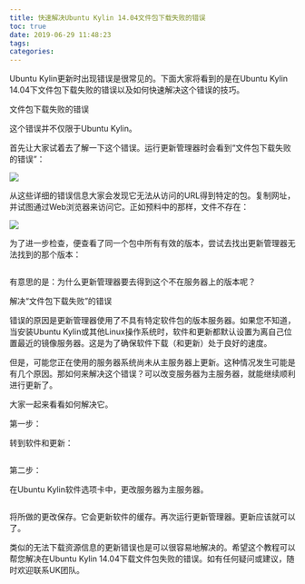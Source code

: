 ```yaml
---
title: 快速解决Ubuntu Kylin 14.04文件包下载失败的错误
toc: true
date: 2019-06-29 11:48:23
tags:
categories:
---
```


Ubuntu Kylin更新时出现错误是很常见的。下面大家将看到的是在Ubuntu Kylin 14.04下文件包下载失败的错误以及如何快速解决这个错误的技巧。

文件包下载失败的错误

这个错误并不仅限于Ubuntu Kylin。

首先让大家试着去了解一下这个错误。运行更新管理器时会看到“文件包下载失败的错误”：

<img src="https://www.ubuntukylin.com/upload/images/%E5%9B%BE%E7%89%871(5).jpg"></img>

从这些详细的错误信息大家会发现它无法从访问的URL得到特定的包。复制网址，并试图通过Web浏览器来访问它。正如预料中的那样，文件不存在：

<img src="https://www.ubuntukylin.com/upload/images/%E5%9B%BE%E7%89%872(3).jpg"></img>

为了进一步检查，便查看了同一个包中所有有效的版本，尝试去找出更新管理器无法找到的那个版本：

![]()

有意思的是：为什么更新管理器要去得到这个不在服务器上的版本呢？

解决“文件包下载失败”的错误

错误的原因是更新管理器使用了不具有特定软件包的版本服务器。如果您不知道，当安装Ubuntu Kylin或其他Linux操作系统时，软件和更新都默认设置为离自己位置最近的镜像服务器。这是为了确保软件下载（和更新）处于良好的速度。

但是，可能您正在使用的服务器系统尚未从主服务器上更新。这种情况发生可能是有几个原因。那如何来解决这个错误？可以改变服务器为主服务器，就能继续顺利进行更新了。

大家一起来看看如何解决它。

第一步：

转到软件和更新：

![]() 

第二步：

在Ubuntu Kylin软件选项卡中，更改服务器为主服务器。

![]()

将所做的更改保存。它会更新软件的缓存。再次运行更新管理器。更新应该就可以了。

类似的无法下载资源信息的更新错误也是可以很容易地解决的。希望这个教程可以帮您解决在Ubuntu Kylin 14.04下载文件包失败的错误。如有任何疑问或建议，随时欢迎联系UK团队。


